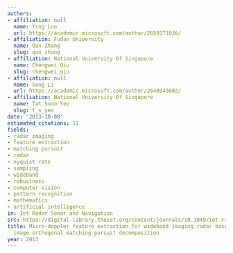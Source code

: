 ```yaml
---
authors:
- affiliation: null
  name: Ying Luo
  url: https://academic.microsoft.com/author/2659171036/
- affiliation: Fudan University
  name: Qun Zhang
  slug: qun_zhang
- affiliation: National University Of Singapore
  name: Chengwei Qiu
  slug: chengwei_qiu
- affiliation: null
  name: Song Li
  url: https://academic.microsoft.com/author/2648943002/
- affiliation: National University Of Singapore
  name: Tat Soon Yeo
  slug: t_s_yeo
date: '2013-10-08'
estimated_citations: 51
fields:
- radar imaging
- feature extraction
- matching pursuit
- radar
- nyquist rate
- sampling
- wideband
- robustness
- computer vision
- pattern recognition
- mathematics
- artificial intelligence
in: Iet Radar Sonar and Navigation
src: https://digital-library.theiet.org/content/journals/10.1049/iet-rsn.2012.0327
title: Micro-doppler feature extraction for wideband imaging radar based on complex
  image orthogonal matching pursuit decomposition
year: 2013
---
```

